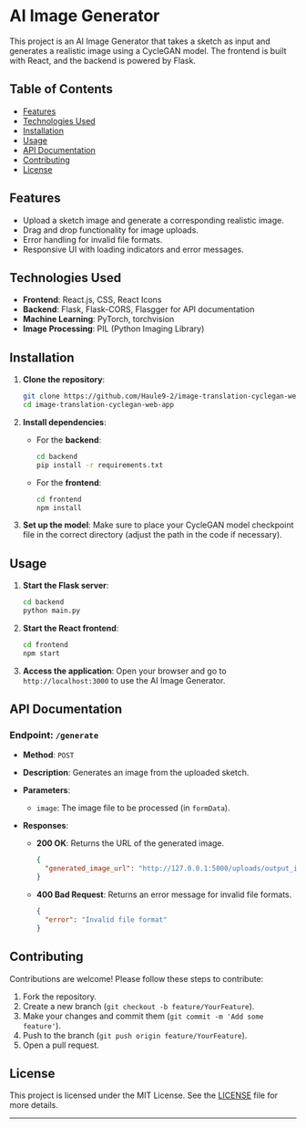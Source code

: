 # AI Image Generator

This project is an AI Image Generator that takes a sketch as input and generates a realistic image using a CycleGAN model. The frontend is built with React, and the backend is powered by Flask.

## Table of Contents

- [Features](#features)
- [Technologies Used](#technologies-used)
- [Installation](#installation)
- [Usage](#usage)
- [API Documentation](#api-documentation)
- [Contributing](#contributing)
- [License](#license)

## Features

- Upload a sketch image and generate a corresponding realistic image.
- Drag and drop functionality for image uploads.
- Error handling for invalid file formats.
- Responsive UI with loading indicators and error messages.

## Technologies Used

- **Frontend**: React.js, CSS, React Icons
- **Backend**: Flask, Flask-CORS, Flasgger for API documentation
- **Machine Learning**: PyTorch, torchvision
- **Image Processing**: PIL (Python Imaging Library)

## Installation

1. **Clone the repository**:
   ```bash
   git clone https://github.com/Haule9-2/image-translation-cyclegan-web-app.git
   cd image-translation-cyclegan-web-app
   ```

2. **Install dependencies**:

   - For the **backend**:
     ```bash
     cd backend
     pip install -r requirements.txt
     ```

   - For the **frontend**:
     ```bash
     cd frontend
     npm install
     ```

3. **Set up the model**: Make sure to place your CycleGAN model checkpoint file in the correct directory (adjust the path in the code if necessary).

## Usage

1. **Start the Flask server**:
   ```bash
   cd backend
   python main.py
   ```

2. **Start the React frontend**:
   ```bash
   cd frontend
   npm start
   ```

3. **Access the application**: Open your browser and go to `http://localhost:3000` to use the AI Image Generator.

## API Documentation

### Endpoint: `/generate`

- **Method**: `POST`
- **Description**: Generates an image from the uploaded sketch.
- **Parameters**:
  - `image`: The image file to be processed (in `formData`).
  
- **Responses**:
  - **200 OK**: Returns the URL of the generated image.
    ```json
    {
      "generated_image_url": "http://127.0.0.1:5000/uploads/output_image.jpg"
    }
    ```
  - **400 Bad Request**: Returns an error message for invalid file formats.
    ```json
    {
      "error": "Invalid file format"
    }
    ```

## Contributing

Contributions are welcome! Please follow these steps to contribute:

1. Fork the repository.
2. Create a new branch (`git checkout -b feature/YourFeature`).
3. Make your changes and commit them (`git commit -m 'Add some feature'`).
4. Push to the branch (`git push origin feature/YourFeature`).
5. Open a pull request.

## License

This project is licensed under the MIT License. See the [LICENSE](LICENSE) file for more details.

---
